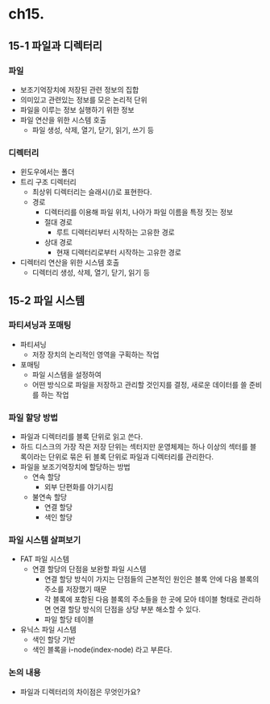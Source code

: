 # ch15.
## 15-1 파일과 디렉터리

### 파일

- 보조기억장치에 저장된 관련 정보의 집합
- 의미있고 관련있는 정보를 모은 논리적 단위
- 파일을 이루는 정보 실행하기 위한 정보
- 파일 연산을 위한 시스템 호출
    - 파일 생성, 삭제, 열기, 닫기, 읽기, 쓰기 등

### 디렉터리

- 윈도우에서는 폴더
- 트리 구조 디렉터리
    - 최상위 디렉터리는 슬래시(/)로 표현한다.
    - 경로
        - 디렉터리를 이용해 파일 위치, 나아가 파일 이름을 특정 짓는 정보
        - 절대 경로
            - 루트 디렉터리부터 시작하는 고유한 경로
        - 상대 경로
            - 현재 디렉터리로부터 시작하는 고유한 경로
- 디렉터리 연산을 위한 시스템 호출
    - 디렉터리 생성, 삭제, 열기, 닫기, 읽기 등

## 15-2 파일 시스템

### 파티셔닝과 포매팅

- 파티셔닝
    - 저장 장치의 논리적인 영역을 구획하는 작업
- 포매팅
    - 파일 시스템을 설정하여
    - 어떤 방식으로 파일을 저장하고 관리할 것인지를 결정, 새로운 데이터를 쓸 준비를 하는 작업

### 파일 할당 방법

- 파일과 디렉터리를 블록 단위로 읽고 쓴다.
- 하드 디스크의 가장 작은 저장 단위는 섹터지만 운영체제는 하나 이상의 섹터를 블록이라는 단위로 묶은 뒤 블록 단위로 파일과 디렉터리를 관리한다.
- 파일을 보조기억장치에 할당하는 방법
    - 연속 할당
        - 외부 단편화를 야기시킴
    - 불연속 할당
        - 연결 할당
        - 색인 할당

### 파일 시스템 살펴보기

- FAT 파일 시스템
    - 연결 할당의 단점을 보완할 파일 시스템
        - 연결 할당 방식이 가지는 단점들의 근본적인 원인은 블록 안에 다음 블록의 주소를 저장했기 때문
        - 각 블록에 포함된 다음 블록의 주소들을 한 곳에 모아 테이블 형태로 관리하면 연결 할당 방식의 단점을 상당 부분 해소할 수 있다.
        - 파일 할당 테이블
- 유닉스 파일 시스템
    - 색인 할당 기반
    - 색인 블록을 i-node(index-node) 라고 부른다.
  
### 논의 내용

- 파일과 디렉터리의 차이점은 무엇인가요?